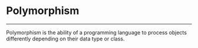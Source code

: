 # Polymorphism
<hr>
Polymorphism is the ability of a programming language to process objects differently depending on their data type or class.
